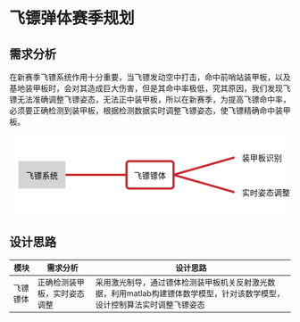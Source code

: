 # 飞镖弹体赛季规划

## 需求分析

在新赛季飞镖系统作用十分重要，当飞镖发动空中打击，命中前哨站装甲板，以及基地装甲板时，会对其造成巨大伤害，但是其命中率极低，究其原因，我们发现飞镖无法准确调整飞镖姿态，无法正中装甲板，所以在新赛季，为提高飞镖命中率，必须要正确检测到装甲板，根据检测数据实时调整飞镖姿态，使飞镖精确命中装甲板。

![飞镖需求分析](attachment/missile.png)

## 设计思路

| 模块 | 需求分析 | 设计思路 |
| ---- | -------- | -------- |
| 飞镖镖体 | 正确检测装甲板，实时姿态调整   |  采用激光制导，通过镖体检测装甲板机关反射激光数据，利用matlab构建镖体数学模型，针对该数学模型，设计控制算法实时调整飞镖姿态|
